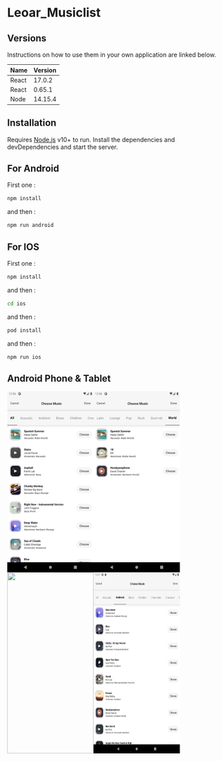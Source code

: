 # Leoar_Musiclist

## Versions

Instructions on how to use them in your own application are linked below.

| Name | Version |
| ------ | ------ |
| React | 17.0.2 |
| React | 0.65.1 |
| Node | 14.15.4 |

## Installation

Requires [Node.js](https://nodejs.org/) v10+ to run.
Install the dependencies and devDependencies and start the server.

## For Android

First one : 
```sh
npm install
```

and then : 
```sh
npm run android
```

## For IOS

First one : 
```sh
npm install
```

and then : 
```sh
cd ios
```

and then : 
```sh
pod install
```
and then : 
```sh
npm run ios
```

## Android Phone & Tablet
<img align="left" src="screenhot/android1.png" width ="200" height="420" >
<img align="left" src="screenhot/android2.png" width ="200" height="420" >
<img align="left" src="screenhot/androidtable1.png" width ="200" height="420" >
<img align="left" src="screenhot/androidtablet2.png" width ="200" height="420" >
